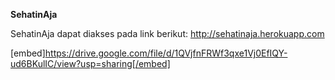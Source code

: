 **SehatinAja**

SehatinAja dapat diakses pada link berikut: <http://sehatinaja.herokuapp.com>

[embed]https://drive.google.com/file/d/1QVjfnFRWf3qxe1Vj0EfIQY-ud6BKulIC/view?usp=sharing[/embed]
